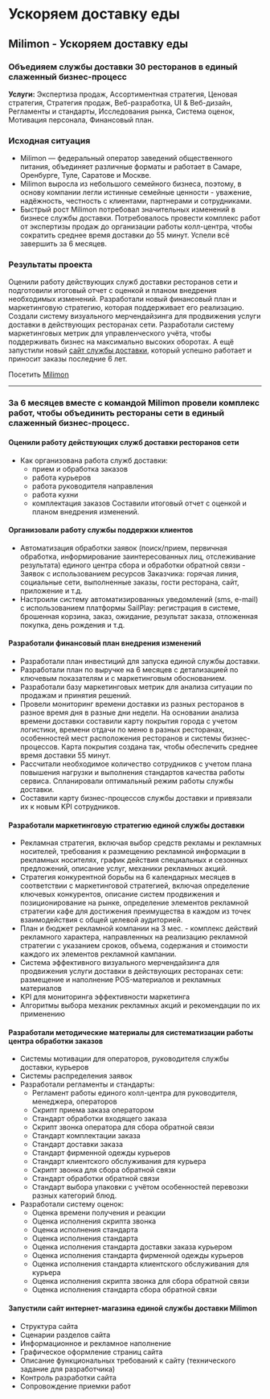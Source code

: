 # Ускоряем доставку еды

## Milimon - Ускоряем доставку еды

### Объедияем службы доставки 30 ресторанов в единый слаженный бизнес-процесс

**Услуги:** Экспертиза продаж, Ассортиментная стратегия, Ценовая стратегия, Стратегия продаж, Веб-разработка, UI & Веб-дизайн, Регламенты и стандарты, Исследования рынка, Система оценок, Мотивация персонала, Финансовый план.

### Исходная ситуация

* Milimon — федеральный оператор заведений общественного питания, объединяет различные форматы и работает в Самаре, Оренбурге, Туле, Саратове и Москве.
* Milimon выросла из небольшого семейного бизнеса, поэтому, в основу компании легли истинные семейные ценности - уважение, надёжность, честность с клиентами, партнерами и сотрудниками.
* Быстрый рост Milimon потребовал значительных изменений в бизнесе службы доставки. Потребовалось провести комплекс работ от экспертизы продаж до организации работы колл-центра, чтобы сократить среднее время доставки до 55 минут. Успели всё завершить за 6 месяцев.

### Результаты проекта

Оценили работу действующих служб доставки ресторанов сети и подготовили итоговый отчет с оценкой и планом внедрения необходимых изменений. Разработали новый финансовый план и маркетинговую стратегию, которая поддерживает его реализацию. Создали систему визуального мерчендайзинга для продвижения услуги доставки в действующих ресторанах сети. Разработали систему маркетинговых метрик для управленческого учёта, чтобы поддерживать бизнес на максимально высоких оборотах. А ещё запустили новый [сайт службы доставки](https://milimon.ru/), который успешно работает и приносит заказы последние 6 лет.

Посетить [Milimon](https://milimon.ru/)

***

### За 6 месяцев вместе с командой Milimon провели комплекс работ, чтобы объединить рестораны сети в единый слаженный бизнес-процесс.

#### Оценили работу действующих служб доставки ресторанов сети

* Как организована работа служб доставки:
  * прием и обработка заказов
  * работа курьеров
  * работа руководителя направления
  * работа кухни
  * комплектация заказов Составили итоговый отчет с оценкой и планом внедрения изменений.

#### Организовали работу службы поддержки клиентов

* Автоматизация обработки заявок (поиск/прием, первичная обработка, информирование заинтересованных лиц, отслеживание результата) единого центра сбора и обработки обратной связи - Заявок с использованием ресурсов Заказчика: горячая линия, социальные сети, выполненные заказы, гости ресторана, сайт, приложение и т.д.
* Настроили систему автоматизированных уведомлений (sms, e-mail) с использованием платформы SailPlay: регистрация в системе, брошенная корзина, заказ, ожидание, результат заказа, отложенная покупка, день рождения и т.д.

#### Разработали финансовый план внедрения изменений

* Разработали план инвестиций для запуска единой службы доставки.
* Разработали план по выручке на 6 месяцев с детализацией по ключевым показателям и с маркетинговым обоснованием.
* Разработали базу маркетинговых метрик для анализа ситуации по продажам и принятия решений.
* Провели мониторинг времени доставки из разных ресторанов в разное время дня в разные дни недели. На основании анализа времени доставки составили карту покрытия города с учетом логистики, времени отдачи по меню в разных ресторанах, особенностей мест расположения ресторанов и системы бизнес-процессов. Карта покрытия создана так, чтобы обеспечить среднее время доставки 55 минут.
* Рассчитали необходимое количество сотрудников с учетом плана повышения нагрузки и выполнения стандартов качества работы сервиса. Спланировали оптимальный режим работы службы доставки.
* Составили карту бизнес-процессов службы доставки и привязали их к новым KPI сотрудников.

#### Разработали маркетинговую стратегию единой службы доставки

* Рекламная стратегия, включая выбор средств рекламы и рекламных носителей, требования к размещению рекламной информации в рекламных носителях, график действия специальных и сезонных предложений, описание услуг, механики рекламных акций.
* Стратегия конкурентной борьбы на 6 календарных месяцев в соответствии с маркетинговой стратегией, включая определение ключевых конкурентов, описание систем продвижения и позиционирование на рынке, определение элементов рекламной стратегии кафе для достижения преимущества в каждом из точек взаимодействия с общей целевой аудиторией.
* План и бюджет рекламной компании на 3 мес. - комплекс действий рекламного характера, направленных на реализацию рекламной стратегии с указанием сроков, объема, содержания и стоимости каждого их элементов рекламной кампании.
* Система эффективного визуального мерчендайзинга для продвижения услуги доставки в действующих ресторанах сети: размещение и наполнение POS-материалов и рекламных материалов
* KPI для мониторинга эффективности маркетинга
* Алгоритмы выбора механик рекламных акций и рекомендации по их применению

#### Разработали методические материалы для систематизации работы центра обработки заказов

* Системы мотивации для операторов, руководителя службы доставки, курьеров
* Системы распределения заявок
* Разработали регламенты и стандарты:
  * Регламент работы единого колл-центра для руководителя, менеджера, операторов
  * Скрипт приема заказа оператором
  * Стандарт обработки входящего заказа
  * Скрипт звонка оператора для сбора обратной связи
  * Стандарт комплектации заказа
  * Стандарт доставки заказа
  * Стандарт фирменной одежды курьеров
  * Стандарт клиентского обслуживания для курьера
  * Скрипт звонка для сбора обратной связи
  * Стандарт обработки обратной связи
  * Стандарт выбора упаковки с учётом особенностей перевозки разных категорий блюд.
* Разработали систему оценок:
  * Оценка времени получения и реакции
  * Оценка исполнения скрипта звонка
  * Оценка исполнения стандарта
  * Оценка исполнения стандарта
  * Оценка исполнения стандарта доставки заказа курьером
  * Оценка исполнения стандарта фирменной одежды курьеров
  * Оценка исполнения стандарта клиентского обслуживания для курьера
  * Оценка исполнения скрипта звонка для сбора обратной связи
  * Оценка исполнения стандарта сбора обратной связи

#### Запустили сайт интернет-магазина единой службы доставки Milimon

* Структура сайта
* Сценарии разделов сайта
* Информационное и рекламное наполнение
* Графическое оформление страниц сайта
* Описание функциональных требований к сайту (технического задание для разработчика)
* Контроль разработки сайта
* Сопровождение приемки работ

<br>
